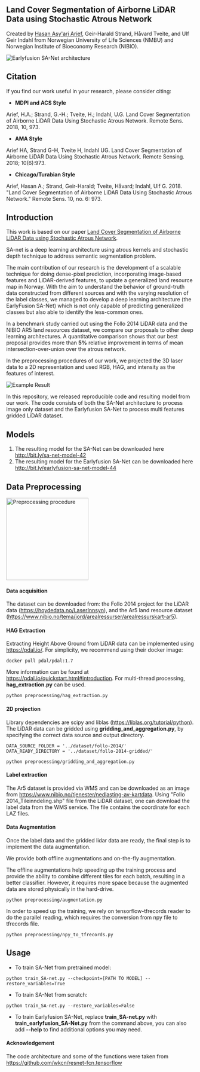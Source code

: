 ## Land Cover Segmentation of Airborne LiDAR Data using Stochastic Atrous Network
Created by <a href="https://linkedin.com/in/hasanasyariarief/">Hasan Asy'ari Arief</a>, Geir-Harald Strand, Håvard Tveite, and Ulf Geir Indahl from Norwegian University of Life Sciences (NMBU) and Norwegian Institute of Bioeconomy Research (NIBIO).

![Earlyfusion SA-Net architecture](https://github.com/hasanari/SA-net/blob/master/images/teaser.png)

## Citation
If you find our work useful in your research, please consider citing:

- **MDPI and ACS Style**

Arief, H.A.; Strand, G.-H.; Tveite, H.; Indahl, U.G. Land Cover Segmentation of Airborne LiDAR Data Using Stochastic Atrous Network. Remote Sens. 2018, 10, 973.

- **AMA Style**

Arief HA, Strand G-H, Tveite H, Indahl UG. Land Cover Segmentation of Airborne LiDAR Data Using Stochastic Atrous Network. Remote Sensing. 2018; 10(6):973.

- **Chicago/Turabian Style**

Arief, Hasan A.; Strand, Geir-Harald; Tveite, Håvard; Indahl, Ulf G. 2018. "Land Cover Segmentation of Airborne LiDAR Data Using Stochastic Atrous Network." Remote Sens. 10, no. 6: 973.

## Introduction
This work is based on our paper <a href="http://www.mdpi.com/2072-4292/10/6/973">Land Cover Segmentation of Airborne LiDAR Data using Stochastic Atrous Network</a>.

SA-net is a deep learning architecture using atrous kernels and stochastic depth technique to address semantic segmentation problem.

The main contribution of our research is the development of a scalable technique for doing dense-pixel prediction, incorporating image-based features and LiDAR-derived features, to update a generalized land resource map in Norway. With the aim to understand the behavior of ground-truth data constructed from different sources and with the varying resolution of the label classes, we managed to develop a deep learning architecture (the EarlyFusion SA-Net) which is not only capable of predicting generalized classes but also able to identify the less-common ones. 

In a benchmark study carried out using the Follo 2014 LiDAR data and the NIBIO AR5 land resources dataset, we compare our proposals to other deep learning architectures. A quantitative comparison shows that our best proposal provides more than **5%** relative improvement in terms of mean intersection-over-union over the atrous network.

In the preprocessing procedures of our work, we projected the 3D laser data to a 2D representation and used RGB, HAG, and intensity as the features of interest.

![Example Result](https://github.com/hasanari/SA-net/blob/master/images/result.png)

In this repository, we released reproducible code and resulting model from our work. The code consists of both the SA-Net architecture to process image only dataset and the Earlyfusion SA-Net to process multi features gridded LiDAR dataset. 

## Models

1. The resulting model for the SA-Net can be downloaded here http://bit.ly/sa-net-model-42
2. The resulting model for the Earlyfusion SA-Net can be downloaded here http://bit.ly/earlyfusion-sa-net-model-44

## Data Preprocessing

<img alt="Preprocessing procedure" src="https://github.com/hasanari/SA-net/blob/master/images/preprocess.png" height="220" >


#### Data acquisition
The dataset can be downloaded from:
the Follo 2014 project for the LiDAR data (https://hoydedata.no/LaserInnsyn), and
the Ar5 land resource dataset (https://www.nibio.no/tema/jord/arealressurser/arealressurskart-ar5).

#### HAG Extraction
Extracting Height Above Ground from LiDAR data can be implemented using https://pdal.io/. For simplicity, we recommend using their docker image:
~~~~
docker pull pdal/pdal:1.7
~~~~
More information can be found at https://pdal.io/quickstart.html#introduction.
For multi-thread processing, **hag_extraction.py** can be used.
~~~~
python preprocessing/hag_extraction.py 
~~~~

#### 2D projection
Library dependencies are scipy and liblas (https://liblas.org/tutorial/python). 
The LiDAR data can be gridded using **gridding_and_aggregation.py**, by specifying the correct data source and output directory.
~~~~
DATA_SOURCE_FOLDER = '../dataset/follo-2014/' 
DATA_READY_DIRECTORY = '../dataset/follo-2014-gridded/'
~~~~
~~~~
python preprocessing/gridding_and_aggregation.py 
~~~~

#### Label extraction
The Ar5 dataset is provided via WMS and can be downloaded as an image from https://www.nibio.no/tjenester/nedlasting-av-kartdata. 
Using "Follo 2014_Tileinndeling.shp" file from the LiDAR dataset, one can download the label data from the WMS service.
The file contains the coordinate for each LAZ files.

#### Data Augmentation
Once the label data and the gridded lidar data are ready, the final step is to implement the data augmentation.

We provide both offline augmentations and on-the-fly augmentation.

The offline augmentations help speeding up the training process and provide the ability to combine different tiles for each batch, resulting in a better classifier. However, it requires more space because the augmented data are stored physically in the hard-drive.
~~~~
python preprocessing/augmentation.py 
~~~~
In order to speed up the training, we rely on tensorflow-tfrecords reader to do the parallel reading, which requires the conversion from npy file to tfrecords file.
~~~~
python preprocessing/npy_to_tfrecords.py 
~~~~

## Usage
- To train SA-Net from pretrained model:
~~~~
python train_SA-net.py --checkpoint=[PATH TO MODEL] --restore_variables=True 
~~~~


- To train SA-Net from scratch:
~~~~
python train_SA-net.py --restore_variables=False 
~~~~

- To train Earlyfusion SA-Net, replace **train_SA-net.py** with **train_earlyfusion_SA-Net.py** from the command above, you can also add **--help** to find additional options you may need.


#### Acknowledgement 
The code architecture and some of the functions were taken from https://github.com/wkcn/resnet-fcn.tensorflow
